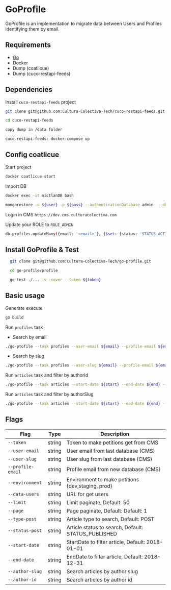 # GoProfile

GoProfile is an implementation to migrate data between Users and Profiles identifying them by email.

## Requirements

* [Go](https://golang.org/dl/)
* Docker
* Dump (coatlicue)
* Dump (cuco-restapi-feeds)

## Dependencies

Install `cuco-restapi-feeds` project

```sh
git clone git@github.com:Cultura-Colectiva-Tech/cuco-restapi-feeds.git

cd cuco-restapi-feeds

copy dump in /data folder

cuco-restapi-feeds: docker-compose up
````
## Config coatlicue
Start project
```sh
docker coatlicue start
```
Import DB 
```sh
docker exec -it mictlanDB bash

mongorestore -u ${user} -p ${pass} --authenticationDatabase admin  --db ${path}
```

Login in CMS `https://dev.cms.culturacolectiva.com`

Update your ROLE to `ROLE_ADMIN`

```sh
db.profiles.updateMany({email: '<email>'}, {$set: {status: 'STATUS_ACTIVE', role: 'ROLE_ADMIN'}})
```

## Install GoProfile & Test
```sh
  git clone git@github.com:Cultura-Colectiva-Tech/go-profile.git

  cd go-profile/profile

  go test ./... -v -cover --token ${token}
```

## Basic usage

Generate execute
```sh
go build
```

Run `profiles` task

* Search by email
```sh
./go-ptofile --task profiles --user-email ${email} --profile-email ${email} --token ${token}
```
* Search by slug
```sh
./go-ptofile --task profiles --user-slug ${email} --profile-email ${email} --token ${token}
```

Run `articles` task and filter by authorId

```sh
./go-ptofile --task articles --start-date ${start} --end-date ${end} --author-id ${hash} --token ${token}
```

Run `articles` task and filter by authorSlug

```sh
./go-ptofile --task articles --start-date ${start} --end-date ${end} --author-slug ${slug} --token ${token}
```
## Flags

| Flag            | Type   | Description                                            |
|-----------------|--------|--------------------------------------------------------|
|`--token`        | string | Token to make petitions get from CMS                   |
|`--user-email`   | string | User email from last database (CMS)                    |
|`--user-slug`    | string | User slug from last database (CMS)                     |
|`--profile-email` | string | Profile email from new database (CMS)                   |
|`--environment`  | string | Environment to make petitions {dev,staging, prod}      |
|`--data-users`   | string | URL for get users                                      |
|`--limit`        | string | Limit paginate, Default: 50                            |
|`--page`         | string | Page paginate, Default: Default: 1                     |
|`--type-post`    | string | Article type to search, Default: POST                  |
|`--status-post`  | string | Article status to search, Default: STATUS_PUBLISHED    |
|`--start-date`   | string | StartDate to filter article, Default: 2018-01-01        |
|`--end-date`     | string | EndDate to filter article, Default: 2018-12-31          |
|`--author-slug`  | string | Search articles by author slug                         |
|`--author-id`    | string | Search articles by author id                           |
